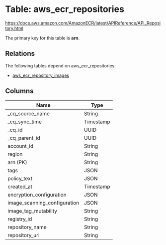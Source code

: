 # Table: aws_ecr_repositories

https://docs.aws.amazon.com/AmazonECR/latest/APIReference/API_Repository.html

The primary key for this table is **arn**.

## Relations

The following tables depend on aws_ecr_repositories:
  - [aws_ecr_repository_images](aws_ecr_repository_images.md)

## Columns
| Name          | Type          |
| ------------- | ------------- |
|_cq_source_name|String|
|_cq_sync_time|Timestamp|
|_cq_id|UUID|
|_cq_parent_id|UUID|
|account_id|String|
|region|String|
|arn (PK)|String|
|tags|JSON|
|policy_text|JSON|
|created_at|Timestamp|
|encryption_configuration|JSON|
|image_scanning_configuration|JSON|
|image_tag_mutability|String|
|registry_id|String|
|repository_name|String|
|repository_uri|String|